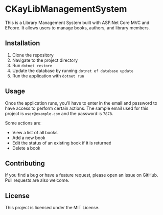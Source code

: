 # CKayLibManagementSystem 
This is a Library Management System built with ASP.Net Core MVC and EFcore. It allows users to manage books, authors, and library members.

## Installation
1. Clone the repository
2. Navigate to the project directory
3. Run `dotnet restore`
4. Update the database by running `dotnet ef database update`
5. Run the application with `dotnet run`

## Usage
Once the application runs, you'll have to enter in the email and password to have access to perform certain actions.
The sample email used for this project is `user@example.com` and the password is `7878`.

Some actions are:
- View a list of all books
- Add a new book
- Edit the status of an existing book if it is returned
- Delete a book

## Contributing
If you find a bug or have a feature request, please open an issue on GitHub. Pull requests are also welcome.

## License
This project is licensed under the MIT License.
